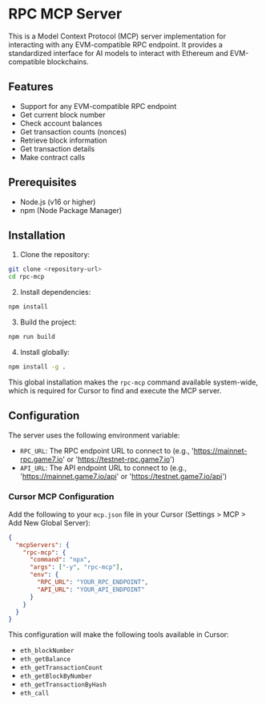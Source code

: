 # RPC MCP Server

This is a Model Context Protocol (MCP) server implementation for interacting with any EVM-compatible RPC endpoint. It provides a standardized interface for AI models to interact with Ethereum and EVM-compatible blockchains.

## Features

- Support for any EVM-compatible RPC endpoint
- Get current block number
- Check account balances
- Get transaction counts (nonces)
- Retrieve block information
- Get transaction details
- Make contract calls

## Prerequisites

- Node.js (v16 or higher)
- npm (Node Package Manager)

## Installation

1. Clone the repository:
```bash
git clone <repository-url>
cd rpc-mcp
```

2. Install dependencies:
```bash
npm install
```

3. Build the project:
```bash
npm run build
```

4. Install globally:
```bash
npm install -g .
```

This global installation makes the `rpc-mcp` command available system-wide, which is required for Cursor to find and execute the MCP server.

## Configuration

The server uses the following environment variable:

- `RPC_URL`: The RPC endpoint URL to connect to (e.g., 'https://mainnet-rpc.game7.io' or 'https://testnet-rpc.game7.io')
- `API_URL`: The API endpoint URL to connect to (e.g., 'https://mainnet.game7.io/api' or 'https://testnet.game7.io/api')

### Cursor MCP Configuration

Add the following to your `mcp.json` file in your Cursor (Settings > MCP > Add New Global Server):

```json
{
  "mcpServers": {
    "rpc-mcp": {
      "command": "npx",
      "args": ["-y", "rpc-mcp"],
      "env": {
        "RPC_URL": "YOUR_RPC_ENDPOINT",
        "API_URL": "YOUR_API_ENDPOINT"
      }
    }
  } 
}
```

This configuration will make the following tools available in Cursor:

- `eth_blockNumber`
- `eth_getBalance`
- `eth_getTransactionCount`
- `eth_getBlockByNumber`
- `eth_getTransactionByHash`
- `eth_call`